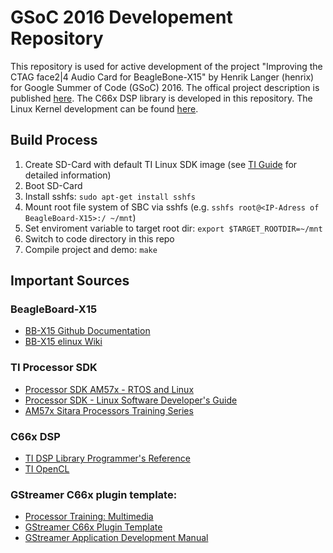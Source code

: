 # GSoC 2016 Developement Repository 
This repository is used for active development of the project "Improving the CTAG face2|4 Audio Card for BeagleBone-X15" by Henrik Langer (henrix) for Google Summer of Code (GSoC) 2016. The offical project description is published [here](https://summerofcode.withgoogle.com/projects/#5807138232336384).
The C66x DSP library is developed in this repository. The Linux Kernel development can be found [here](https://github.com/henrix/beagle-linux).

## Build Process
1. Create SD-Card with default TI Linux SDK image (see [TI Guide](http://processors.wiki.ti.com/index.php/Processor_SDK_Linux_Getting_Started_Guide) for detailed information)
2. Boot SD-Card
3. Install sshfs: ```sudo apt-get install sshfs```
4. Mount root file system of SBC via sshfs (e.g. ```sshfs root@<IP-Adress of BeagleBoard-X15>:/ ~/mnt```)
5. Set enviroment variable to target root dir: ```export $TARGET_ROOTDIR=~/mnt```
6. Switch to code directory in this repo
7. Compile project and demo: ```make```

## Important Sources

### BeagleBoard-X15
* [BB-X15 Github Documentation](https://github.com/beagleboard/beagleboard-x15)
* [BB-X15 elinux Wiki](http://elinux.org/Beagleboard:BeagleBoard-X15)

### TI Processor SDK

* [Processor SDK AM57x - RTOS and Linux](http://www.ti.com/tool/PROCESSOR-SDK-AM57X)
* [Processor SDK - Linux Software Developer's Guide](http://processors.wiki.ti.com/index.php/Processor_SDK_Linux_Software_Developer%E2%80%99s_Guide)
* [AM57x Sitara Processors Training Series](https://training.ti.com/am57x-sitara-processors-training-series)

### C66x DSP
* [TI DSP Library Programmer's Reference](http://www.ti.com/lit/ug/sprueb8b/sprueb8b.pdf)
* [TI OpenCL](http://downloads.ti.com/mctools/esd/docs/opencl/index.html)

### GStreamer C66x plugin template:
* [Processor Training: Multimedia](http://processors.wiki.ti.com/index.php/Processor_Training:_Multimedia)
* [GStreamer C66x Plugin Template](http://git.ti.com/processor-sdk/gst-plugin-dsp66)
* [GStreamer Application Development Manual](https://gstreamer.freedesktop.org/data/doc/gstreamer/head/manual/html/index.html)
